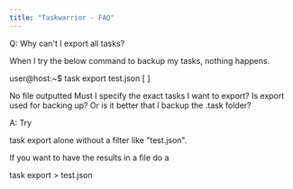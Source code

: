 ```yaml
---
title: "Taskwarrior - FAQ"
---
```


Q: Why can't I export all tasks?

When I try the below command to backup my tasks, nothing happens.

user@host:~$ task export test.json
[
]

No file outputted
Must I specify the exact tasks I want to export?
Is export used for backing up? Or is it better that I backup the .task folder?

A: Try

task export
alone without a filter like "test.json".


If you want to have the results in a file do a

task export > test.json

